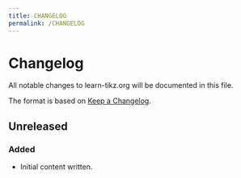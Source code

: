 ```yaml
---
title: CHANGELOG
permalink: /CHANGELOG
---
```

# Changelog

All notable changes to learn-tikz.org will be documented in this
file.

The format is based on [Keep a Changelog](https://keepachangelog.com/en/1.0.0/).

## Unreleased

### Added
- Initial content written.
